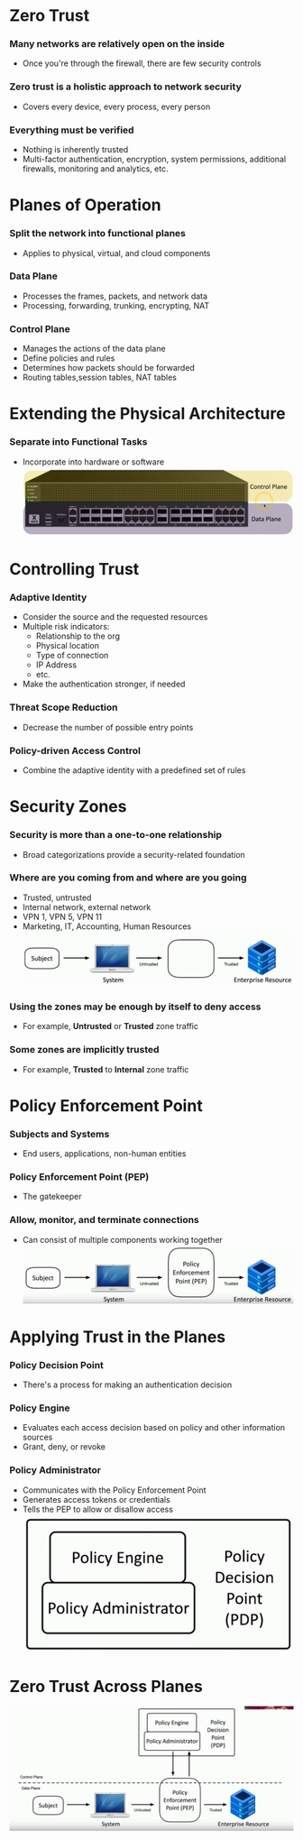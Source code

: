 # Zero Trust
### Many networks are relatively open on the inside
- Once you're through the firewall, there are few security controls
### Zero trust is a holistic approach to network security
- Covers every device, every process, every person
### Everything must be verified
- Nothing is inherently trusted
- Multi-factor authentication, encryption, system permissions, additional firewalls, monitoring and analytics, etc.
# Planes of Operation
### Split the network into functional planes
- Applies to physical, virtual, and cloud components
### Data Plane
- Processes the frames, packets, and network data
- Processing, forwarding, trunking, encrypting, NAT
### Control Plane
- Manages the actions of the data plane
- Define policies and rules
- Determines how packets should be forwarded
- Routing tables,session tables, NAT tables
# Extending the Physical Architecture
### Separate into Functional Tasks
- Incorporate into hardware or software
![](9de3254201a7eab0cf7d183b77b020e0.png)
# Controlling Trust
### Adaptive Identity
- Consider the source and the requested resources
- Multiple risk indicators:
	- Relationship to the org
	- Physical location
	- Type of connection
	- IP Address
	- etc.
- Make the authentication stronger, if needed
### Threat Scope Reduction
- Decrease the number of possible entry points
### Policy-driven Access Control
- Combine the adaptive identity with a predefined set of rules
# Security Zones
### Security is more than a one-to-one relationship
- Broad categorizations provide a security-related foundation
### Where are you coming from and where are you going
- Trusted, untrusted
- Internal network, external network
- VPN 1, VPN 5, VPN 11
- Marketing, IT, Accounting, Human Resources
![](34ef789d69a378e167959b70678564bc.png)
### Using the zones may be enough by itself to deny access
- For example, **Untrusted** or **Trusted** zone traffic
### Some zones are implicitly trusted
- For example, **Trusted** to **Internal** zone traffic
# Policy Enforcement Point
### Subjects and Systems
- End users, applications, non-human entities
### Policy Enforcement Point (PEP)
- The gatekeeper
### Allow, monitor, and terminate connections
- Can consist of multiple components working together
![](7568e5e0d00f4a69d17ecc12f5e449e4.png)
# Applying Trust in the Planes
### Policy Decision Point
- There's a process for making an authentication decision
### Policy Engine
- Evaluates each access decision based on policy and other information sources
- Grant, deny, or revoke
### Policy Administrator
- Communicates with the Policy Enforcement Point
- Generates access tokens or credentials
- Tells the PEP to allow or disallow access
![](b1172bc6d019a4a88614429b267356ff.png)
# Zero Trust Across Planes
![](4b8e81cc559ada9cbb207607b2c79954.png)